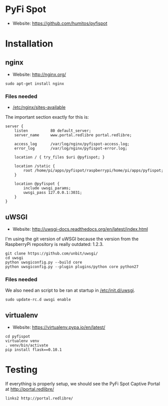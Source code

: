 # PyFi Spot

* Website: https://github.com/humitos/pyfispot

# Installation

## nginx

* Website: http://nginx.org/

```
sudo apt-get install nginx
```

### Files needed

* [/etc/nginx/sites-available](https://github.com/humitos/pyfispot/blob/master/raspberrypi/etc/nginx/sites-available/redlibre)

The important section exactly for this is:

```
server {
    listen          80 default_server;
    server_name     www.portal.redlibre portal.redlibre;

    access_log      /var/log/nginx/pyfispot-access.log;
    error_log       /var/log/nginx/pyfispot-error.log;

    location / { try_files $uri @pyfispot; }

    location /static {
        root /home/pi/apps/pyfispot/raspberrypi/home/pi/apps/pyfispot;
    }

    location @pyfispot {
        include uwsgi_params;
        uwsgi_pass 127.0.0.1:3031;
    }
}
```

## uWSGI

* Website: http://uwsgi-docs.readthedocs.org/en/latest/index.html

I'm using the git version of uWSGI because the version from the
RaspberryPi repository is really outdated: 1.2.3.

```
git clone https://github.com/unbit/uwsgi/
cd uwsgi
python uwsgiconfig.py --build core
python uwsgiconfig.py --plugin plugins/python core python27
```

### Files needed

We also need an script to be ran at startup in
[/etc/init.d/uwsgi](https://github.com/humitos/pyfispot/blob/master/raspberrypi/etc/init.d/uwsgi).

```
sudo update-rc.d uwsgi enable
```

## virtualenv

* Website: https://virtualenv.pypa.io/en/latest/

```
cd pyfispot
virtualenv venv
. venv/bin/activate
pip install flask==0.10.1
```

# Testing

If everything is properly setup, we should see the PyFi Spot Captive
Portal at http://portal.redlibre/

```
links2 http://portal.redlibre/
```
